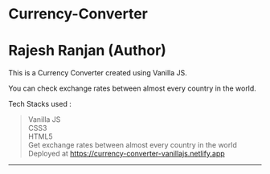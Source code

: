 # Currency-Converter

<h1>Rajesh Ranjan (Author)</h1>

This is a Currency Converter created using Vanilla JS.

You can check exchange rates between almost every country in the world.

Tech Stacks used :

> Vanilla JS <br>
> CSS3 <br>
> HTML5 <br>
> Get exchange rates between almost every country in the world <br>
> Deployed at https://currency-converter-vanillajs.netlify.app <br>

---

